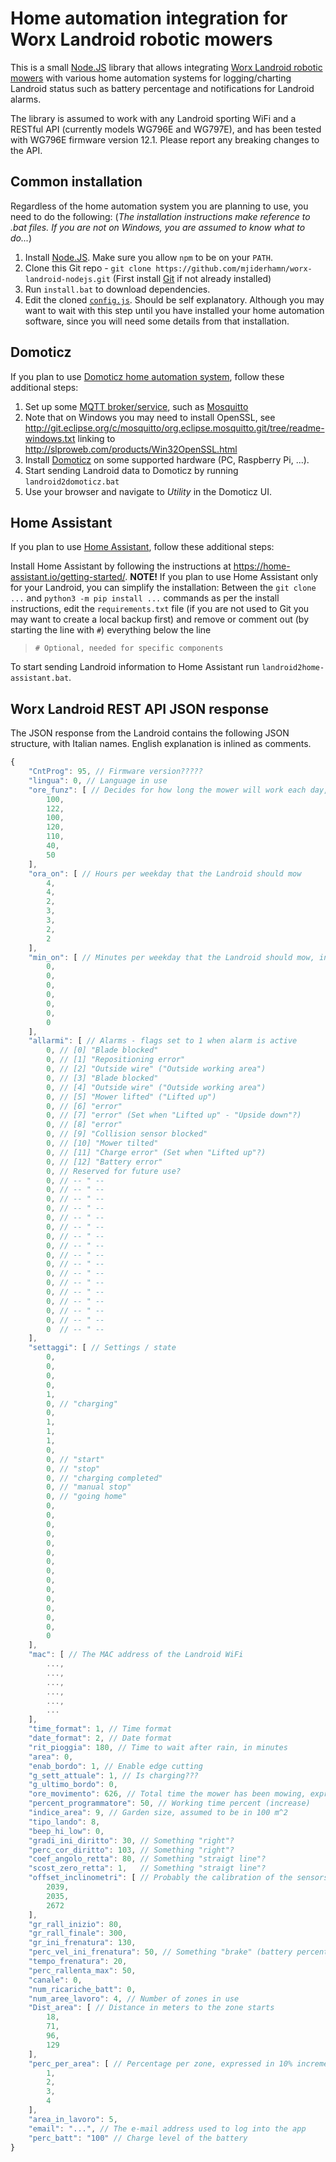 # Home automation integration for Worx Landroid robotic mowers
 
This is a small [Node.JS](https://nodejs.org/) library that allows integrating [Worx Landroid robotic 
mowers](https://www.worxlandroid.com/) with various home automation systems for logging/charting Landroid status such as 
battery percentage and notifications for Landroid alarms.
  
The library is assumed to work with any Landroid sporting WiFi and a RESTful API (currently models WG796E and WG797E),
and has been tested with WG796E firmware version 12.1. Please report any breaking changes to the API.

## Common installation
Regardless of the home automation system you are planning to use, you need to do the following:
(_The installation instructions make reference to .bat files. If you are not on Windows, you are assumed to know what to
do..._)

1. Install [Node.JS](https://nodejs.org/). Make sure you allow `npm` to be on your `PATH`.
2. Clone this Git repo - `git clone https://github.com/mjiderhamn/worx-landroid-nodejs.git`
  (First install [Git](http://git-scm.com/) if not already installed)
3. Run `install.bat` to download dependencies.
4. Edit the cloned [`config.js`](config.js). Should be self explanatory. Although you may want to wait with this step until
  you have installed your home automation software, since you will need some details from that installation.

## Domoticz

If you plan to use [Domoticz home automation system](http://domoticz.com/), follow these additional steps: 

1. Set up some [MQTT broker/service](https://github.com/mqtt/mqtt.github.io/wiki/servers), such as [Mosquitto](http://mosquitto.org/)
  1. Note that on Windows you may need to install OpenSSL, see http://git.eclipse.org/c/mosquitto/org.eclipse.mosquitto.git/tree/readme-windows.txt
     linking to http://slproweb.com/products/Win32OpenSSL.html
2. Install [Domoticz](http://domoticz.com/) on some supported hardware (PC, Raspberry Pi, ...). 
3. Start sending Landroid data to Domoticz by running `landroid2domoticz.bat` 
4. Use your browser and navigate to _Utility_ in the Domoticz UI.

## Home Assistant
If you plan to use [Home Assistant](https://home-assistant.io), follow these additional steps:

Install Home Assistant by following the instructions at https://home-assistant.io/getting-started/. **NOTE!** If you 
plan to use Home Assistant only for your Landroid, you can simplify the installation: Between the `git clone ...` and 
`python3 -m pip install ...` commands as per the install instructions, edit the `requirements.txt` file (if you are not 
used to Git you may want to create a local backup first) and remove or comment out (by starting the line with `#`) 
everything below the line 
> `# Optional, needed for specific components`

To start sending Landroid information to Home Assistant run `landroid2home-assistant.bat`.

## Worx Landroid REST API JSON response

The JSON response from the Landroid contains the following JSON structure, with Italian names. English explanation 
is inlined as comments.
```javascript
{
    "CntProg": 95, // Firmware version?????
    "lingua": 0, // Language in use
    "ore_funz": [ // Decides for how long the mower will work each day, probably expressed as 0,1 h
        100,
        122,
        100,
        120,
        110,
        40,
        50
    ],
    "ora_on": [ // Hours per weekday that the Landroid should mow
        4,
        4,
        2,
        3,
        3,
        2,
        2
    ],
    "min_on": [ // Minutes per weekday that the Landroid should mow, in addition to the hours above
        0,
        0,
        0,
        0,
        0,
        0,
        0
    ],
    "allarmi": [ // Alarms - flags set to 1 when alarm is active
        0, // [0] "Blade blocked"
        0, // [1] "Repositioning error"
        0, // [2] "Outside wire" ("Outside working area") 
        0, // [3] "Blade blocked"
        0, // [4] "Outside wire" ("Outside working area")
        0, // [5] "Mower lifted" ("Lifted up")
        0, // [6] "error"
        0, // [7] "error" (Set when "Lifted up" - "Upside down"?)
        0, // [8] "error"
        0, // [9] "Collision sensor blocked"
        0, // [10] "Mower tilted"
        0, // [11] "Charge error" (Set when "Lifted up"?)
        0, // [12] "Battery error"
        0, // Reserved for future use?
        0, // -- " --
        0, // -- " --
        0, // -- " --
        0, // -- " --
        0, // -- " --
        0, // -- " --
        0, // -- " --
        0, // -- " --
        0, // -- " --
        0, // -- " --
        0, // -- " --
        0, // -- " --
        0, // -- " --
        0, // -- " --
        0, // -- " --
        0, // -- " --
        0  // -- " --
    ],
    "settaggi": [ // Settings / state
        0,
        0,
        0,
        0,
        1,
        0, // "charging"
        0,
        1,
        1,
        1,
        0,
        0, // "start"
        0, // "stop"
        0, // "charging completed"
        0, // "manual stop"
        0, // "going home"
        0,
        0,
        0,
        0,
        0,
        0,
        0,
        0,
        0,
        0,
        0,
        0,
        0,
        0,
        0
    ],
    "mac": [ // The MAC address of the Landroid WiFi
        ...,
        ...,
        ...,
        ...,
        ...,
        ...
    ],
    "time_format": 1, // Time format
    "date_format": 2, // Date format
    "rit_pioggia": 180, // Time to wait after rain, in minutes
    "area": 0,
    "enab_bordo": 1, // Enable edge cutting
    "g_sett_attuale": 1, // Is charging???
    "g_ultimo_bordo": 0,
    "ore_movimento": 626, // Total time the mower has been mowing, expressed in 0,1 h 
    "percent_programmatore": 50, // Working time percent (increase)
    "indice_area": 9, // Garden size, assumed to be in 100 m^2
    "tipo_lando": 8,
    "beep_hi_low": 0,
    "gradi_ini_diritto": 30, // Something "right"?
    "perc_cor_diritto": 103, // Something "right"?
    "coef_angolo_retta": 80, // Something "straigt line"?
    "scost_zero_retta": 1,   // Something "straigt line"?
    "offset_inclinometri": [ // Probably the calibration of the sensors?
        2039,
        2035,
        2672
    ],
    "gr_rall_inizio": 80,
    "gr_rall_finale": 300,
    "gr_ini_frenatura": 130,
    "perc_vel_ini_frenatura": 50, // Something "brake" (battery percent when returning to charger???)
    "tempo_frenatura": 20,
    "perc_rallenta_max": 50,
    "canale": 0,
    "num_ricariche_batt": 0,
    "num_aree_lavoro": 4, // Number of zones in use
    "Dist_area": [ // Distance in meters to the zone starts
        18,
        71,
        96,
        129
    ],
    "perc_per_area": [ // Percentage per zone, expressed in 10% increments (i.e. 3 = 30%)
        1,
        2,
        3,
        4
    ],
    "area_in_lavoro": 5,
    "email": "...", // The e-mail address used to log into the app
    "perc_batt": "100" // Charge level of the battery
}
```